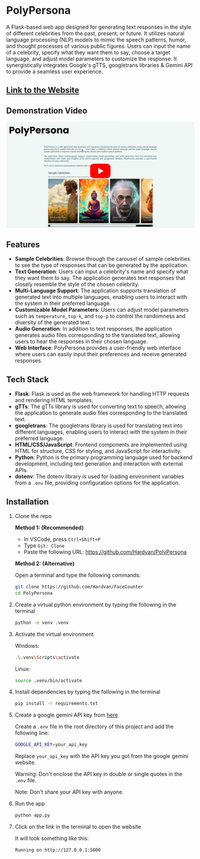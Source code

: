 # PolyPersona

A Flask-based web app designed for generating text responses in the style of different celebrities from the past, present, or future. It utilizes natural language processing (NLP) models to mimic the speech patterns, humor, and thought processes of various public figures. Users can input the name of a celebrity, specify what they want them to say, choose a target language, and adjust model parameters to customize the response. It synergistically integrates Google's gTTS, googletrans libraries & Gemini API to provide a seamless user experience.

## [Link to the Website](https://polypersona.onrender.com/)

## Demonstration Video

[![PolyPersona Demo](./demo/thumbnail2.png)](https://youtu.be/9BzFjXA5Fcc)

## Features

- **Sample Celebrities**: Browse through the carousel of sample celebrities to see the type of responses that can be generated by the application.
- **Text Generation**: Users can input a celebrity's name and specify what they want them to say. The application generates text responses that closely resemble the style of the chosen celebrity.
- **Multi-Language Support**: The application supports translation of generated text into multiple languages, enabling users to interact with the system in their preferred language.
- **Customizable Model Parameters**: Users can adjust model parameters such as `temperature`, `top-k`, and `top-p` to control the randomness and diversity of the generated text.
- **Audio Generation**: In addition to text responses, the application generates audio files corresponding to the translated text, allowing users to hear the responses in their chosen language.
- **Web Interface**: PolyPersona provides a user-friendly web interface where users can easily input their preferences and receive generated responses.

## Tech Stack

- **Flask**: Flask is used as the web framework for handling HTTP requests and rendering HTML templates.
- **gTTs**: The gTTs library is used for converting text to speech, allowing the application to generate audio files corresponding to the translated text.
- **googletrans**: The googletrans library is used for translating text into different languages, enabling users to interact with the system in their preferred language.
- **HTML/CSS/JavaScript**: Frontend components are implemented using HTML for structure, CSS for styling, and JavaScript for interactivity.
- **Python**: Python is the primary programming language used for backend development, including text generation and interaction with external APIs.
- **dotenv**: The dotenv library is used for loading environment variables from a `.env` file, providing configuration options for the application.

## Installation

1. Clone the repo

   **Method 1: (Recommended)**

   - In VSCode, press `Ctrl+Shift+P`
   - Type `Git: Clone`
   - Paste the following URL: https://github.com/Hardvan/PolyPersona

   **Method 2: (Alternative)**

   Open a terminal and type the following commands:

   ```bash
   git clone https://github.com/Hardvan/FaceCounter
   cd PolyPersona
   ```

2. Create a virtual python environment by typing the following in the terminal

   ```bash
   python -m venv .venv
   ```

3. Activate the virtual environment

   Windows:

   ```bash
   .\.venv\Scripts\activate
   ```

   Linux:

   ```bash
   source .venv/bin/activate
   ```

4. Install dependencies by typing the following in the terminal

   ```bash
   pip install -r requirements.txt
   ```

5. Create a google gemini API key from [here](https://ai.google.dev/)

   Create a `.env` file in the root directory of this project and add the following line:

   ```bash
   GOOGLE_API_KEY=your_api_key
   ```

   Replace `your_api_key` with the API key you got from the google gemini website.

   Warning: Don't enclose the API key in double or single quotes in the `.env` file.

   Note: Don't share your API key with anyone.

6. Run the app

   ```bash
   python app.py
   ```

7. Click on the link in the terminal to open the website

   It will look something like this:

   ```bash
   Running on http://127.0.0.1:5000
   ```

